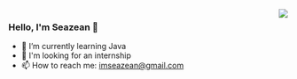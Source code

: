<img align="right" src="https://github-readme-stats.vercel.app/api?username=Seazean&show_icons=true&icon_color=CE1D2D&text_color=718096&bg_color=ffffff&hide_title=true&hide=contribs" />

### Hello, I'm Seazean 👋


<!--
**Seazean/Seazean** is a ✨ _special_ ✨ repository because its `README.md` (this file) appears on your GitHub profile.

Here are some ideas to get you started:

- 🔭 I’m currently working on ...
- 🌱 I’m currently learning ...
- 👯 I’m looking to collaborate on ...
- 🤔 I’m looking for help with ...
- 💬 Ask me about ...
- 📫 How to reach me: ...
- 😄 Pronouns: ...
- ⚡ Fun fact: ...
-->
- 🌱 I’m currently learning Java
- 💬 I'm looking for an internship
- 📫 How to reach me: imseazean@gmail.com


